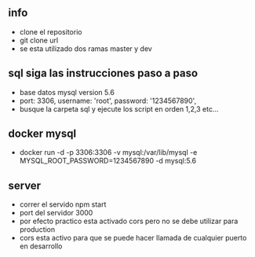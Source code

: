 ## info

- clone el repositorio
- git clone url
- se esta utilizado dos ramas master y dev

## sql siga las instrucciones paso a paso

- base datos mysql version 5.6
- port: 3306, username: 'root', password: '1234567890',
- busque la carpeta sql y ejecute los script en orden 1,2,3 etc...

## docker mysql

- docker run -d -p 3306:3306 -v mysql:/var/lib/mysql -e MYSQL_ROOT_PASSWORD=1234567890 -d mysql:5.6

## server

- correr el servido npm start
- port del servidor 3000
- por efecto practico esta activado cors pero no se debe utilizar para production
- cors esta activo para que se puede hacer llamada de cualquier puerto en desarrollo
